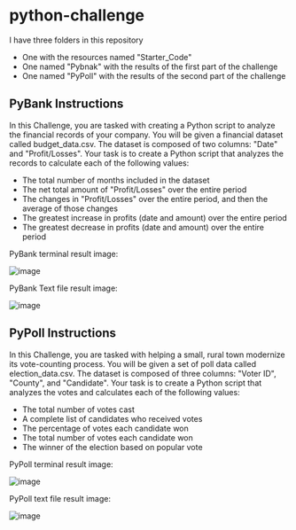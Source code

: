 # python-challenge

I have three folders in this repository
- One with the resources named "Starter_Code"
- One named "Pybnak" with the results of the first part of the challenge
- One named "PyPoll" with the results of the second part of the challenge

## PyBank Instructions
In this Challenge, you are tasked with creating a Python script to analyze the financial records of your company. You will be given a financial dataset called budget_data.csv. The dataset is composed of two columns: "Date" and "Profit/Losses".
Your task is to create a Python script that analyzes the records to calculate each of the following values:
  - The total number of months included in the dataset
  - The net total amount of "Profit/Losses" over the entire period
  - The changes in "Profit/Losses" over the entire period, and then the average of those changes
  - The greatest increase in profits (date and amount) over the entire period
  - The greatest decrease in profits (date and amount) over the entire period

PyBank terminal result image:

![image](https://github.com/JuanTenopala/python-challenge/assets/144553115/0f0e1788-509d-4860-86e0-f6e9d22203c0)

PyBank Text file result image:

![image](https://github.com/JuanTenopala/python-challenge/assets/144553115/a0d8f526-f657-48b6-a83d-793af2ce136f)

## PyPoll Instructions
In this Challenge, you are tasked with helping a small, rural town modernize its vote-counting process.
You will be given a set of poll data called election_data.csv. The dataset is composed of three columns: "Voter ID", "County", and "Candidate". Your task is to create a Python script that analyzes the votes and calculates each of the following values:
  - The total number of votes cast
  - A complete list of candidates who received votes
  - The percentage of votes each candidate won
  - The total number of votes each candidate won
  - The winner of the election based on popular vote

PyPoll terminal result image:

![image](https://github.com/JuanTenopala/python-challenge/assets/144553115/ba172df8-753b-4f00-8958-722ba3ebab5f)

PyPoll text file result image:

![image](https://github.com/JuanTenopala/python-challenge/assets/144553115/76a48098-e4bc-492b-8049-255853914d96)
